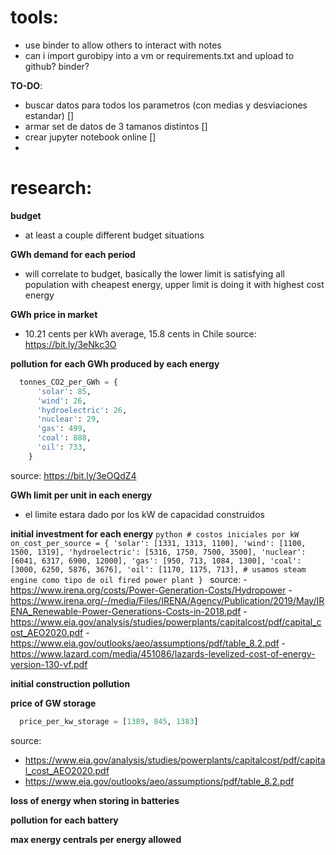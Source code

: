 # tools:
- use binder to allow others to interact with notes
- can i import gurobipy into a vm or requirements.txt and upload to github? binder?


**TO-DO**:
  * buscar datos para todos los parametros (con medias y desviaciones estandar) []
  * armar set de datos de 3 tamanos distintos []
  * crear jupyter notebook online []
  *



# research:

**budget**
  * at least a couple different budget situations

**GWh demand for each period**
  * will correlate to budget, basically the lower limit is satisfying all population with cheapest energy, upper limit is doing
  it with highest cost energy


**GWh price in market**
  * 10.21 cents per kWh average, 15.8 cents in Chile
  source: https://bit.ly/3eNkc3O

**pollution for each GWh produced by each energy**

  ```python
    tonnes_CO2_per_GWh = {
        'solar': 85,
        'wind': 26,
        'hydroelectric': 26,
        'nuclear': 29,
        'gas': 499,
        'coal': 888,
        'oil': 733,
      }
  ```
  source: https://bit.ly/3eOQdZ4

**GWh limit per unit in each energy**
  * el limite estara dado por los kW de capacidad construidos

**initial investment for each energy**
    ```python
    # costos iniciales por kW
      on_cost_per_source = {
          'solar': [1331, 1313, 1100],
          'wind': [1100, 1500, 1319],
          'hydroelectric': [5316, 1750, 7500, 3500],
          'nuclear': [6041, 6317, 6900, 12000],
          'gas': [950, 713, 1084, 1300],
          'coal': [3000, 6250, 5876, 3676],
          'oil': [1170, 1175, 713], # usamos steam engine como tipo de oil fired power plant
        }
    ```
    source:
    - https://www.irena.org/costs/Power-Generation-Costs/Hydropower
    - https://www.irena.org/-/media/Files/IRENA/Agency/Publication/2019/May/IRENA_Renewable-Power-Generations-Costs-in-2018.pdf
    - https://www.eia.gov/analysis/studies/powerplants/capitalcost/pdf/capital_cost_AEO2020.pdf
    - https://www.eia.gov/outlooks/aeo/assumptions/pdf/table_8.2.pdf
    - https://www.lazard.com/media/451086/lazards-levelized-cost-of-energy-version-130-vf.pdf


**initial  construction pollution**


**price of GW storage**
  ```python
    price_per_kw_storage = [1389, 845, 1383]
  ```
  source:
  - https://www.eia.gov/analysis/studies/powerplants/capitalcost/pdf/capital_cost_AEO2020.pdf
  - https://www.eia.gov/outlooks/aeo/assumptions/pdf/table_8.2.pdf


**loss of energy when storing in batteries**

**pollution for each battery**


**max energy centrals per energy allowed**
